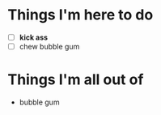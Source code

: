 # Things I'm here to do
[TodoList]::
- [ ] **kick ass**
- [ ] chew bubble gum

[Heading]::
# Things I'm all out of
*  bubble gum

[TodoList]: KickAss (
  [self CheckItem:"**kick ass**"]
)
